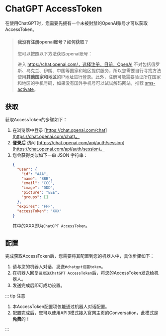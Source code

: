 # ChatGPT AccessToken

在使用ChatGPT时，您需要先拥有一个未被封禁的OpenAI账号才可以获取AccessToken。

> #### 我没有注册openai账号？如何获取？
>
> 您可以按照以下方法获取openai账号：
>
> 进入 https://chat.openai.com/，选择注册。目前，OpenAI 不对包括俄罗斯、乌克兰、伊朗、中国等国家和地区提供服务，所以您需要自行寻找方法使用**其他国家和地区**的IP地址进行登录。此外，注册可能需要验证所在国家和地区的手机号码，如果没有国外手机号可以试试解码网站，推荐 [sms-activate](https://sms-activate.org/)。

## 获取

获取AccessToken的步骤如下：

1. 在浏览器中登录 [https://chat.openai.com/chat](https://chat.openai.com/chat)。
2. **登录后** 访问 [https://chat.openai.com/api/auth/session](https://chat.openai.com/api/auth/session)。
3. 您会获得类似如下一串 JSON 字符串：
   ```json
   {
     "user": {
       "id": "AAA",
       "name": "BBB",
       "email": "CCC",
       "image": "DDD",
       "picture": "EEE",
       "groups": []
     },
     "expires": "FFF",
     "accessToken": "XXX"
   }
   ```
   其中的XXX即为`ChatGPT AccessToken`。

## 配置

完成获取AccessToken后，您需要将其配置到您的机器人中，具体步骤如下：

1. 请与您的机器人对话，发送`#chatgpt设置token`。
2. 在机器人回复`请发送ChatGPT AccessToken`后，将您的AccessToken发送给机器人。
3. 发送完成后即可成功设置。

::: tip 注意

1. 本AccessToken配置项仅能通过机器人对话配置。
2. 配置完成后，您可以使用API3模式接入官网主页的Conversation，此模式是**免费**的！

:::